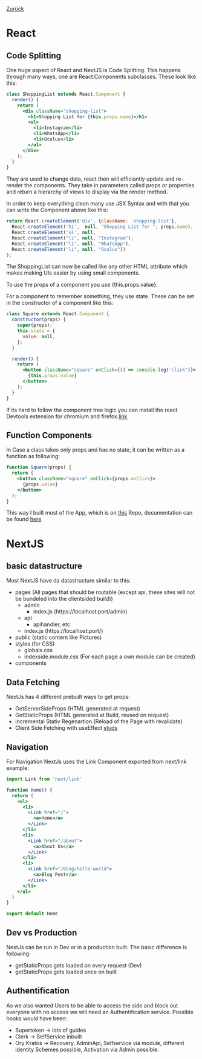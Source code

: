  [Zurück](Research.md)

# React

## Code Splitting

 One huge aspect of React and NextJS is Code Splitting. This happens through many ways, one are React.Components subclasses. These look like this:
``` jsx
class ShoppingList extends React.Component {
  render() {
    return (
      <div className="shopping-list">
        <h1>Shopping List for {this.props.name}</h1>
        <ul>
          <li>Instagram</li>
          <li>WhatsApp</li>
          <li>Oculus</li>
        </ul>
      </div>
    );
  }
}
```
They are used to change data, react then will efficiantly update and re-render the components. They take in parameters called props or properties and return a hierarchy of views to display via the render method.

In order to keep everything clean many use JSX Syntax and with that you can write the Component above like this:
```jsx
return React.createElement('div', {className: 'shopping-list'},
  React.createElement('h1',  null, "Shopping List for ", props.name),
  React.createElement('ul', null, 
  React.createElement("li", null, "Instagram"), 
  React.createElement("li", null, "WhatsApp"), 
  React.createElement("li", null, "Oculus"))
);
```
The ShoppingList can now be called like any other HTML attribute which makes making UIs easier by using small components.

To use the props of a component you use {this.props.value}.

For a component to remember something, they use state. These can be set in the constructor of a component like this:
```jsx
class Square extends React.Component {
  constructor(props) {
    super(props);
    this.state = {
      value: null,
    };
  }

  render() {
    return (
      <button className="square" onClick={() => console.log('click')}>
        {this.props.value}
      </button>
    );
  }
}
```

If its hard to follow the component tree logic you can install the react Devtools extension for chromium and firefox.[link](https://chrome.google.com/webstore/detail/react-developer-tools/fmkadmapgofadopljbjfkapdkoienihi?hl=en)

## Function Components

In Case a class takes only props and has no state, it can be written as a function as following:
```jsx
function Square(props) {
  return (
    <button className="square" onClick={props.onClick}>
      {props.value}
    </button>
  );
}
```
This way I built most of the App, which is on [this](https://git.intra.uibk.ac.at/c102371/webseitestudioansteuerung) Repo, documentation can be found [here](ReactAppReadMe.md)

# NextJS

## basic datastructure
Most NextJS have da datastructure similar to this:
- pages (All pages that should be routable (except api, these sites will not be bundeled into the clientsided build))
  - admin 
    - index.js (https://localhost:port/admin)
  - api
    - apihandler, etc
  - index.js (https://localhost:port/)
- public (static content like Pictures)
- styles (for CSS)
  - globals.css 
  - indexside.module.css (For each page a own module can be created)
- components 

## Data Fetching
NextJs has 4 different prebuilt ways to get props:
 - GetServerSideProps (HTML generated at request)
 - GetStaticProps (HTML generated at Build, reused on request)
 - incremental Stativ Regenartion (Reload of the Page with revalidate)
 - Client Side Fetching with useEffect
[studs](https://nextjs.org/docs/basic-features/data-fetching/overview)

## Navigation
For Navigation NextJs uses the Link Component exported from next/link
example:
```jsx
import Link from 'next/link'

function Home() {
  return (
    <ul>
      <li>
        <Link href="/">
          <a>Home</a>
        </Link>
      </li>
      <li>
        <Link href="/about">
          <a>About Us</a>
        </Link>
      </li>
      <li>
        <Link href="/blog/hello-world">
          <a>Blog Post</a>
        </Link>
      </li>
    </ul>
  )
}

export default Home
```

## Dev vs Production
NextJs can be run in Dev or in a production built. The basic difference is following:
- getStaticProps gets loaded on every request (Dev)
- getStaticProps gets loaded once on built

## Authentification
As we also wanted Users to be able to access the side and block out everyone with no access we will need an Authentification service. Possible hooks would have been:
- Supertoken -> lots of guides
- Clerk -> SelfService inbuilt
- Ory Kratos -> Recovery, AdminApi, Selfservice via module, different identity Schemes possible, Activation via Admin possible.